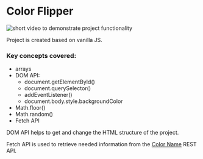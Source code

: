 <h1>Color Flipper</h1>
<img src="https://media.giphy.com/media/v1.Y2lkPTc5MGI3NjExNjNkOWcwYnNkeXNxeXlnM2U2Ynl1eDRtbDlqZ3lrZ3dlaHM4ZXVobyZlcD12MV9pbnRlcm5hbF9naWZfYnlfaWQmY3Q9Zw/w5DWTpy5DJ2N0usZw9/source.gif" alt="short video to demonstrate project functionality" />
<p>Project is created based on vanilla JS.</p>

<h3>Key concepts covered:</h3>
<ul>
  <li>arrays</li>
  <li>
    <span>DOM API:</span>
    <ul>
      <li>document.getElementById()</li>
      <li>document.querySelector()</li>
      <li>addEventListener()</li>
      <li>document.body.style.backgroundColor</li>
    </ul>
  </li>
  <li>Math.floor()</li>
  <li>Math.random()</li>
  <li>Fetch API</li>
</ul>

<p>DOM API helps to get and change the HTML structure of the project.</p>
<p>Fetch API is used to retrieve needed information from the <a href="https://github.com/meodai/color-name-api?tab=readme-ov-file">Color Name</a> REST API.</p>
